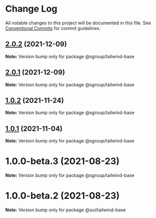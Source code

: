 # Change Log

All notable changes to this project will be documented in this file.
See [Conventional Commits](https://conventionalcommits.org) for commit guidelines.

## [2.0.2](https://github.com/sgroupdesign/sui/compare/@sgroup/tailwind-base@2.0.1...@sgroup/tailwind-base@2.0.2) (2021-12-09)

**Note:** Version bump only for package @sgroup/tailwind-base





## [2.0.1](https://github.com/sgroupdesign/sui/compare/@sgroup/tailwind-base@1.0.2...@sgroup/tailwind-base@2.0.1) (2021-12-09)

**Note:** Version bump only for package @sgroup/tailwind-base





## [1.0.2](https://github.com/sgroupdesign/sui/compare/@sgroup/tailwind-base@1.0.1...@sgroup/tailwind-base@1.0.2) (2021-11-24)

**Note:** Version bump only for package @sgroup/tailwind-base





## [1.0.1](https://github.com/sgroupdesign/sui/compare/@sgroup/tailwind-base@1.0.0-beta.3...@sgroup/tailwind-base@1.0.1) (2021-11-04)

**Note:** Version bump only for package @sgroup/tailwind-base





# 1.0.0-beta.3 (2021-08-23)

**Note:** Version bump only for package @sgroup/tailwind-base





# 1.0.0-beta.2 (2021-08-23)

**Note:** Version bump only for package @sui/tailwind-base
